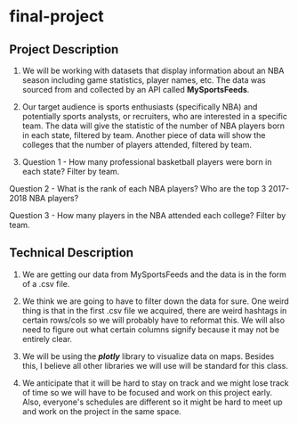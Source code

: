 # final-project

## Project Description

1. We will be working with datasets that display information about an NBA season including game statistics, player names, etc. The data was sourced from and collected by an API called **MySportsFeeds**.

2. Our target audience is sports enthusiasts (specifically NBA) and potentially sports analysts, or recruiters, who are interested in a specific team. The data will give the statistic of the number of NBA players born in each state, filtered by team. Another piece of data will show the colleges that the number of players attended, filtered by team.

3. Question 1 - How many professional basketball players were born in each state? Filter by team.

Question 2 - What is the rank of each NBA players? Who are the top 3 2017-2018 NBA players?

Question 3 - How many players in the NBA attended each college? Filter by team.

## Technical Description

1. We are getting our data from MySportsFeeds and the data is in the form of a .csv file.

2. We think we are going to have to filter down the data for sure. One weird thing is that in the first .csv file we acquired, there are weird hashtags in certain rows/cols so we will probably have to reformat this. We will also need to figure out what certain columns signify because it may not be entirely clear.

3. We will be using the **_plotly_** library to visualize data on maps. Besides this, I believe all other libraries we will use will be standard for this class.

4. We anticipate that it will be hard to stay on track and we might lose track of time so we will have to be focused and work on this project early. Also, everyone's schedules are different so it might be hard to meet up and work on the project in the same space.
